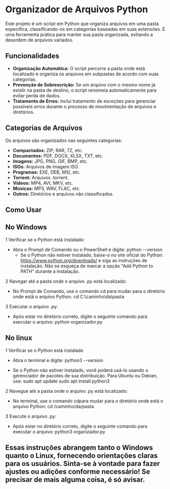 # Organizador de Arquivos Python

Este projeto é um script em Python que organiza arquivos em uma pasta específica, classificando-os em categorias baseadas em suas extensões. É uma ferramenta prática para manter sua pasta organizada, evitando a desordem de arquivos variados.

## Funcionalidades

- **Organização Automática:** O script percorre a pasta onde está localizado e organiza os arquivos em subpastas de acordo com suas categorias.
- **Prevenção de Sobrescrição:** Se um arquivo com o mesmo nome já existir na pasta de destino, o script renomeia automaticamente para evitar perda de dados.
- **Tratamento de Erros:** Inclui tratamento de exceções para gerenciar possíveis erros durante o processo de movimentação de arquivos e diretórios.

## Categorias de Arquivos

Os arquivos são organizados nas seguintes categorias:

- **Compactados:** ZIP, RAR, 7Z, etc.
- **Documentos:** PDF, DOCX, XLSX, TXT, etc.
- **Imagens:** JPG, PNG, GIF, BMP, etc.
- **ISOs:** Arquivos de imagem ISO.
- **Programas:** EXE, DEB, MSI, etc.
- **Torrent:** Arquivos .torrent.
- **Vídeos:** MP4, AVI, MKV, etc.
- **Músicas:** MP3, WAV, FLAC, etc.
- **Outros:** Diretórios e arquivos não classificados.

## Como Usar

## No Windows
1 Verificar se o Python está instalado:
- Abra o Prompt de Comando ou o PowerShell e digite:
  python --version
  - Se o Python não estiver instalado, baixe-o no site oficial do Python: https://www.python.org/downloads/ e siga as instruções de instalação. Não se esqueça de marcar a opção "Add Python to PATH" durante a instalação.

2 Navegar até a pasta onde o arquivo .py está localizado:
- No Prompt de Comando, use o comando cd para mudar para o diretório onde está o arquivo Python.
  cd C:\caminho\da\pasta
  
3 Executar o arquivo .py: 
- Após estar no diretório correto, digite o seguinte comando para executar o arquivo:
  python organizador.py

## No linux
1 Verificar se o Python está instalado
- Abra o terminal e digite:
  python3 --version

- Se o Python não estiver instalado, você poderá usá-lo usando o gerenciador de pacotes de sua distribuição. Para Ubuntu ou Debian, use:
  sudo apt update
  sudo apt install python3
 
2 Navegue até a pasta onde o arquivo .py está localizado:
- No terminal, use o comando cdpara mudar para o diretório onde está o arquivo Python:
  cd /caminho/da/pasta

3 Execute o arquivo .py:
- Após estar no diretório correto, digite o seguinte comando para executar o arquivo:
  python3 organizador.py


## Essas instruções abrangem tanto o Windows quanto o Linux, fornecendo orientações claras para os usuários. Sinta-se à vontade para fazer ajustes ou adições conforme necessário! Se precisar de mais alguma coisa, é só avisar.
